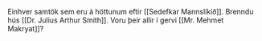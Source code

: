 Einhver samtök sem eru á höttunum eftir [[Sedefkar Mannslíkið]].
Brenndu hús [[Dr. Julius Arthur Smith]].
Voru þeir allir í gervi [[Mr. Mehmet Makryat]]?
